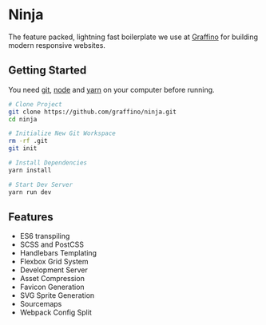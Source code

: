 # Ninja

The feature packed, lightning fast boilerplate we use at [Graffino](https://graffino.com/) for building modern responsive websites.

## Getting Started

You need [git](https://git-scm.com/), [node](https://nodejs.org/) and [yarn](https://yarnpkg.com) on your computer before running.

```Bash
# Clone Project
git clone https://github.com/graffino/ninja.git
cd ninja

# Initialize New Git Workspace
rm -rf .git
git init

# Install Dependencies
yarn install

# Start Dev Server
yarn run dev
```

## Features

- ES6 transpiling
- SCSS and PostCSS
- Handlebars Templating
- Flexbox Grid System
- Development Server
- Asset Compression
- Favicon Generation
- SVG Sprite Generation
- Sourcemaps
- Webpack Config Split

